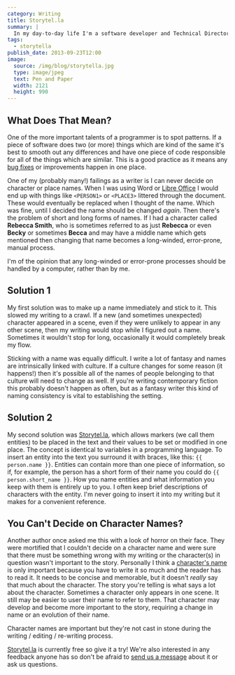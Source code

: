 ```yaml
---
category: Writing
title: Storytel.la
summary: |
  In my day-to-day life I'm a software developer and Technical Director of [Nomad Co-operative](http://nomad.coop). One of the things we've released recently is [Storytel.la](http://storytel.la), which is *a writing tool with a programmer's mindset.*
tags: 
  - storytella
publish_date: 2013-09-23T12:00
image:
  source: /img/blog/storytella.jpg
  type: image/jpeg
  text: Pen and Paper
  width: 2121
  height: 990
---
```


## What Does That Mean?

One of the more important talents of a programmer is to spot patterns. If a piece of software does two (or more) things which are kind of the same it's best to smooth out any differences and have one piece of code responsible for all of the things which are similar. This is a good practice as it means any [bug fixes][bug] or improvements happen in one place.

One of my (probably many!) failings as a writer is I can never decide on character or place names. When I was using Word or [Libre Office][libre] I would end up with things like `<PERSON1>` or `<PLACE3>` littered through the document. These would eventually be replaced when I thought of the name.  Which was fine, until I decided the name should be changed *again*. Then there's the problem of short and long forms of names. If I had a character called **Rebecca Smith**, who is sometimes referred to as just **Rebecca** or even **Becky** or sometimes **Becca** and may have a middle name which gets mentioned then changing that name becomes a long-winded, error-prone, manual process.

I'm of the opinion that any long-winded or error-prone processes should be handled by a computer, rather than by me.

## Solution 1

My first solution was to make up a name immediately and stick to it. This slowed my writing to a crawl. If a new (and sometimes unexpected) character appeared in a scene, even if they were unlikely to appear in any other scene, then my writing would stop while I figured out a name. Sometimes it wouldn't stop for long, occasionally it would completely break my flow.

Sticking with a name was equally difficult. I write a lot of fantasy and names are intrinsically linked with culture. If a culture changes for some reason (it happens!) then it's possible all of the names of people belonging to that culture will need to change as well. If you're writing contemporary fiction this probably doesn't happen as often, but as a fantasy writer this kind of naming consistency is vital to establishing the setting.

## Solution 2

My second solution was [Storytel.la][storytella], which allows markers (we call them entities) to be placed in the text and their values to be set or modified in one place. The concept is identical to variables in a programming language. To insert an entity into the text you surround it with braces, like this: `{{ person.name }}`. Entities can contain more than one piece of information, so if, for example, the person has a short form of their name you could do `{{ person.short_name }}`. How you name entities and what information you keep with them is entirely up to you. I often keep brief descriptions of characters with the entity. I'm never going to insert it into my writing but it makes for a convenient reference.

## You Can't Decide on Character Names?

Another author once asked me this with a look of horror on their face. They were mortified that I couldn't decide on a character name and were sure that there must be something wrong with my writing or the character(s) in question wasn't important to the story. Personally I think a [character's name][names] is only important because you have to write it so much and the reader has to read it. It needs to be concise and memorable, but it doesn't *really* say that much about the character. The story you're telling is what says a lot about the character. Sometimes a character only appears in one scene. It still may be easier to user their name to refer to them. That character may develop and become more important to the story, requiring a change in name or an evolution of their name.

Character names are important but they're not cast in stone during the writing / editing / re-writing process.

[Storytel.la][storytella] is currently free so give it a try! We're also interested in any feedback anyone has so don't be afraid to [send us a message][email] about it or ask us questions.

[storytella]: http://storytel.la
[bug]: https://en.wikipedia.org/wiki/Software_bug
[libre]: https://www.libreoffice.org/
[names]: https://www.youtube.com/watch?v=Xblh12XgQ4o
[email]: mailto:info@nomad.coop
